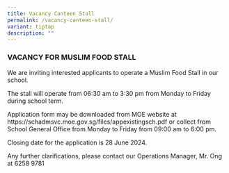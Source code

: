```yaml
---
title: Vacancy Canteen Stall
permalink: /vacancy-canteen-stall/
variant: tiptap
description: ""
---
```

<h3>VACANCY FOR MUSLIM FOOD STALL</h3>
<p>We are inviting interested applicants to operate a Muslim Food Stall in
our school.</p>
<p>The stall will operate from 06:30 am to 3:30 pm from Monday to Friday
during school term.</p>
<p>Application form may be downloaded from MOE website at <a rel="noopener noreferrer nofollow" target="_blank">https://schadmsvc.moe.gov.sg/files/appexistingsch.pdf</a> or
collect from School General Office from Monday to Friday from 09:00 am
to 6:00 pm.</p>
<p>Closing date for the application is 28 June 2024.</p>
<p>Any further clarifications, please contact our Operations Manager, Mr.
Ong at 6258 9781</p>
<p></p>